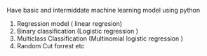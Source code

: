 Have basic and intermiddate machine learning model using python
1. Regression model ( linear regresion)
2. Binary classification (Logistic regression )
3. Multiclass Classification (Multinomial logistic regression )
4. Random Cut forrest etc
